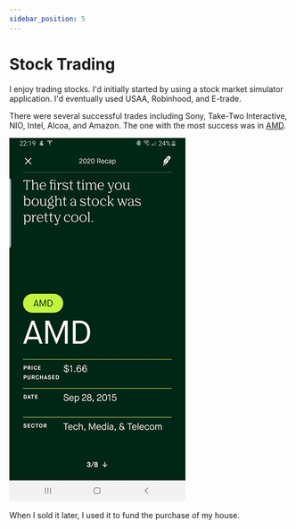 ```yaml
---
sidebar_position: 5
---
```


# Stock Trading

I enjoy trading stocks.  I'd initially started by using a stock market simulator application.
I'd eventually used USAA, Robinhood, and E-trade.

There were several successful trades including Sony, Take-Two Interactive, NIO, Intel, Alcoa, and Amazon.
The one with the most success was in [AMD](https://en.wikipedia.org/wiki/AMD).

![AMD Stock](../img/stock.jpg)

When I sold it later, I used it to fund the purchase of my house.